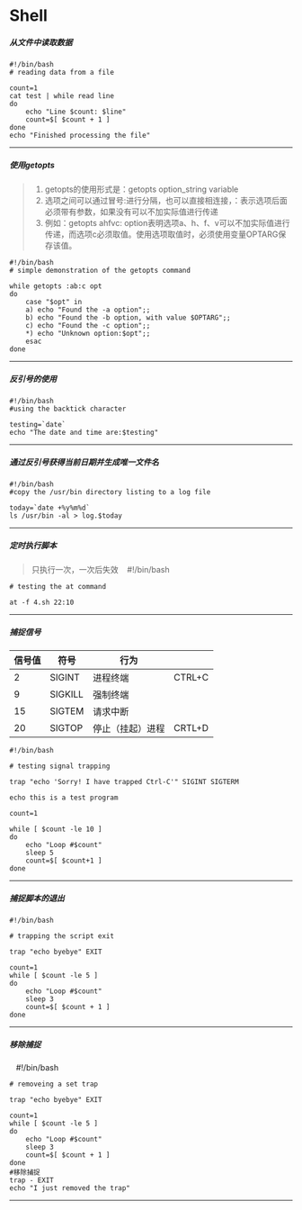 # Shell
##### 从文件中读取数据
    #!/bin/bash
    # reading data from a file

    count=1
    cat test | while read line
    do
        echo "Line $count: $line"
        count=$[ $count + 1 ]
    done
    echo "Finished processing the file"
****
##### 使用getopts
> 1. getopts的使用形式是：getopts option_string variable 
> 2. 选项之间可以通过冒号:进行分隔，也可以直接相连接，：表示选项后面必须带有参数，如果没有可以不加实际值进行传递
> 3. 例如：getopts ahfvc: option表明选项a、h、f、v可以不加实际值进行传递，而选项c必须取值。使用选项取值时，必须使用变量OPTARG保存该值。
  
    #!/bin/bash
    # simple demonstration of the getopts command

    while getopts :ab:c opt
    do
        case "$opt" in
        a) echo "Found the -a option";;
        b) echo "Found the -b option, with value $OPTARG";;
        c) echo "Found the -c option";;
        *) echo "Unknown option:$opt";;
        esac
    done
****
##### 反引号的使用
    #!/bin/bash
    #using the backtick character

    testing=`date`
    echo "The date and time are:$testing"
    
****

##### 通过反引号获得当前日期并生成唯一文件名
    #!/bin/bash
    #copy the /usr/bin directory listing to a log file

    today=`date +%y%m%d`
    ls /usr/bin -al > log.$today
****

##### 定时执行脚本
> 只执行一次，一次后失效
    #!/bin/bash

    # testing the at command

    at -f 4.sh 22:10
****
##### 捕捉信号
|信号值|符号|行为|    |
|-----|----|----|----|
|2|SIGINT|进程终端|CTRL+C|
|9|SIGKILL|强制终端|
|15|SIGTEM|请求中断|
|20|SIGTOP|停止（挂起）进程|CRTL+D|

    #!/bin/bash

    # testing signal trapping

    trap "echo 'Sorry! I have trapped Ctrl-C'" SIGINT SIGTERM

    echo this is a test program

    count=1

    while [ $count -le 10 ]
    do
        echo "Loop #$count"
        sleep 5
        count=$[ $count+1 ]
    done
****
##### 捕捉脚本的退出
    #!/bin/bash

    # trapping the script exit

    trap "echo byebye" EXIT

    count=1
    while [ $count -le 5 ]
    do
        echo "Loop #$count"
        sleep 3
        count=$[ $count + 1 ]
    done
 *****
##### 移除捕捉
    #!/bin/bash

    # removeing a set trap

    trap "echo byebye" EXIT

    count=1
    while [ $count -le 5 ]
    do
        echo "Loop #$count"
        sleep 3
        count=$[ $count + 1 ]
    done
    #移除捕捉
    trap - EXIT
    echo "I just removed the trap"
    
****
